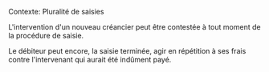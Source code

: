 Contexte: Pluralité de saisies

L'intervention d'un nouveau créancier peut être contestée à tout moment de la procédure de saisie.

Le débiteur peut encore, la saisie terminée, agir en répétition à ses frais contre l'intervenant qui aurait été indûment payé.
